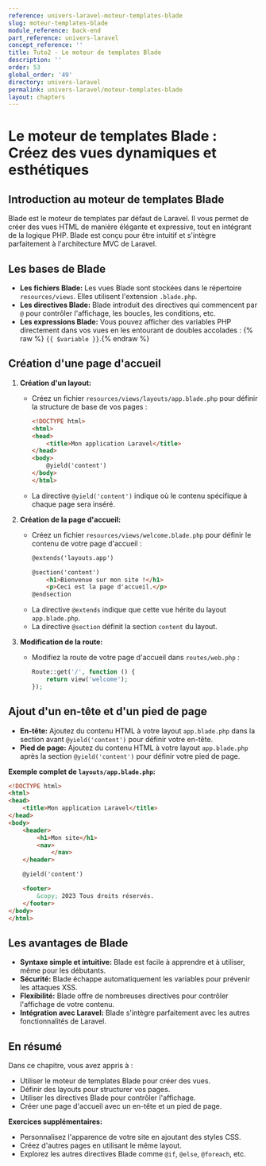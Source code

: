 ```yaml
---
reference: univers-laravel-moteur-templates-blade
slug: moteur-templates-blade
module_reference: back-end
part_reference: univers-laravel
concept_reference: ''
title: Tuto2 - Le moteur de templates Blade
description: ''
order: 53
global_order: '49'
directory: univers-laravel
permalink: univers-laravel/moteur-templates-blade
layout: chapters
---
```


#  Le moteur de templates Blade : Créez des vues dynamiques et esthétiques

## Introduction au moteur de templates Blade

Blade est le moteur de templates par défaut de Laravel. Il vous permet de créer des vues HTML de manière élégante et expressive, tout en intégrant de la logique PHP. Blade est conçu pour être intuitif et s'intègre parfaitement à l'architecture MVC de Laravel.

## Les bases de Blade
* **Les fichiers Blade:** Les vues Blade sont stockées dans le répertoire `resources/views`. Elles utilisent l'extension `.blade.php`.
* **Les directives Blade:** Blade introduit des directives qui commencent par `@` pour contrôler l'affichage, les boucles, les conditions, etc.
* **Les expressions Blade:** Vous pouvez afficher des variables PHP directement dans vos vues en les entourant de doubles accolades : {% raw %} `{{ $variable }}`.{% endraw %}

## Création d'une page d'accueil
1. **Création d'un layout:**
   * Créez un fichier `resources/views/layouts/app.blade.php` pour définir la structure de base de vos pages :
     ```html
     <!DOCTYPE html>
     <html>
     <head>
         <title>Mon application Laravel</title>
     </head>
     <body>
         @yield('content')
     </body>
     </html>
     ```
   * La directive `@yield('content')` indique où le contenu spécifique à chaque page sera inséré.

2. **Création de la page d'accueil:**
   * Créez un fichier `resources/views/welcome.blade.php` pour définir le contenu de votre page d'accueil :
     ```html
     @extends('layouts.app')

     @section('content')
         <h1>Bienvenue sur mon site !</h1>
         <p>Ceci est la page d'accueil.</p>
     @endsection
     ```
   * La directive `@extends` indique que cette vue hérite du layout `app.blade.php`.
   * La directive `@section` définit la section `content` du layout.

3. **Modification de la route:**
   * Modifiez la route de votre page d'accueil dans `routes/web.php` :
     ```php
     Route::get('/', function () {
         return view('welcome');
     });
     ```

## Ajout d'un en-tête et d'un pied de page
* **En-tête:** Ajoutez du contenu HTML à votre layout `app.blade.php` dans la section avant `@yield('content')` pour définir votre en-tête.
* **Pied de page:** Ajoutez du contenu HTML à votre layout `app.blade.php` après la section `@yield('content')` pour définir votre pied de page.

**Exemple complet de `layouts/app.blade.php`:**
```html
<!DOCTYPE html>
<html>
<head>
    <title>Mon application Laravel</title>
</head>
<body>
    <header>
        <h1>Mon site</h1>
        <nav>
            </nav>
    </header>

    @yield('content')

    <footer>
        &copy; 2023 Tous droits réservés.
    </footer>
</body>
</html>
```

## Les avantages de Blade
* **Syntaxe simple et intuitive:** Blade est facile à apprendre et à utiliser, même pour les débutants.
* **Sécurité:** Blade échappe automatiquement les variables pour prévenir les attaques XSS.
* **Flexibilité:** Blade offre de nombreuses directives pour contrôler l'affichage de votre contenu.
* **Intégration avec Laravel:** Blade s'intègre parfaitement avec les autres fonctionnalités de Laravel.

## En résumé
Dans ce chapitre, vous avez appris à :
* Utiliser le moteur de templates Blade pour créer des vues.
* Définir des layouts pour structurer vos pages.
* Utiliser les directives Blade pour contrôler l'affichage.
* Créer une page d'accueil avec un en-tête et un pied de page.


**Exercices supplémentaires:**
* Personnalisez l'apparence de votre site en ajoutant des styles CSS.
* Créez d'autres pages en utilisant le même layout.
* Explorez les autres directives Blade comme `@if`, `@else`, `@foreach`, etc.
